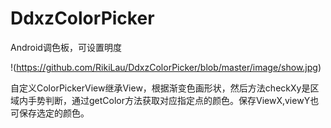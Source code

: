 # DdxzColorPicker
Android调色板，可设置明度

!(https://github.com/RikiLau/DdxzColorPicker/blob/master/image/show.jpg)

自定义ColorPickerView继承View，根据渐变色画形状，然后方法checkXy是区域内手势判断，通过getColor方法获取对应指定点的颜色。保存ViewX,viewY也可保存选定的颜色。
